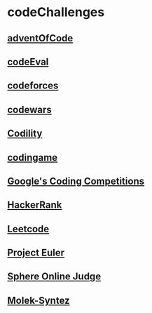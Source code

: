 # codeChallenges

## [adventOfCode](adventofcode/README.md)

## [codeEval](codeEval/README.md)

## [codeforces](codeforces/README.md)

## [codewars](codewars/README.md)

## [Codility](codility/README.md)

## [codingame](codingame/README.md)

## [Google's Coding Competitions](codingcompetitions/README.md)

## [HackerRank](hackerRank/README.md)

## [Leetcode](leetcode/README.md)

## [Project Euler](projectEuler/README.md)

## [Sphere Online Judge](spoj/README.md)

## [Molek-Syntez](molekSyntez/README.md)